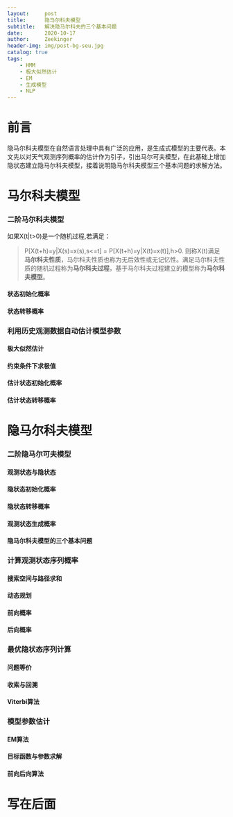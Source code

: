 ```yaml
---
layout:     post
title:      隐马尔科夫模型
subtitle:   解决隐马尔科夫的三个基本问题
date:       2020-10-17
author:     Zeekinger
header-img: img/post-bg-seu.jpg
catalog: true
tags:
    - HMM
    - 极大似然估计 
    - EM  
    - 生成模型
    - NLP 
---
```




# 前言
隐马尔科夫模型在自然语言处理中具有广泛的应用，是生成式模型的主要代表。本文先以对天气观测序列概率的估计作为引子，引出马尔可夫模型，在此基础上增加隐状态建立隐马尔科夫模型，接着说明隐马尔科夫模型三个基本问题的求解方法。

# 马尔科夫模型

### 二阶马尔科夫模型
如果X(t|t>0)是一个随机过程,若满足：
> P[X(t+h)=y|X(s)=x(s),s<=t] = P[X(t+h)=y|X(t)=x(t)],h>0.
则称X(t)满足**马尔科夫性质**，马尔科夫性质也称为无后效性或无记忆性。满足马尔科夫性质的随机过程称为**马尔科夫过程**，基于马尔科夫过程建立的模型称为**马尔科夫模型**。

#### 状态初始化概率

#### 状态转移概率


### 利用历史观测数据自动估计模型参数
#### 极大似然估计
#### 约束条件下求极值
#### 估计状态初始化概率
#### 估计状态转移概率


# 隐马尔科夫模型


### 二阶隐马尔可夫模型
#### 观测状态与隐状态
#### 隐状态初始化概率
#### 隐状态转移概率
#### 观测状态生成概率
#### 隐马尔科夫模型的三个基本问题


### 计算观测状态序列概率
#### 搜索空间与路径求和
#### 动态规划
#### 前向概率
#### 后向概率

### 最优隐状态序列计算
#### 问题等价
#### 收索与回溯
#### Viterbi算法

### 模型参数估计
#### EM算法
#### 目标函数与参数求解
#### 前向后向算法

# 写在后面



